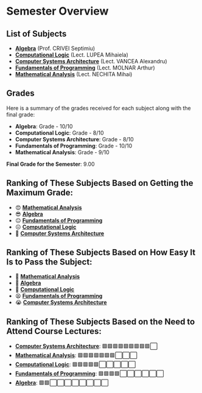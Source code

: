 # Semester Overview

## List of Subjects
- [**Algebra**](Algebra/) (Prof. CRIVEI Septimiu)
- [**Computational Logic**](Computational%20Logic/) (Lect. LUPEA Mihaiela)
- [**Computer Systems Architecture**](Computer%20Systems%20Architecture/) (Lect. VANCEA Alexandru)
- [**Fundamentals of Programming**](Fundamentals%20of%20Programming/) (Lect. MOLNAR Arthur)
- [**Mathematical Analysis**](Mathematical%20Analysis/) (Lect. NECHITA Mihai)

## Grades

Here is a summary of the grades received for each subject along with the final grade:

- **Algebra**: Grade - 10/10
- **Computational Logic**: Grade - 8/10
- **Computer Systems Architecture**: Grade - 8/10
- **Fundamentals of Programming**: Grade - 10/10
- **Mathematical Analysis**: Grade - 9/10

**Final Grade for the Semester**: 9.00

## Ranking of These Subjects Based on Getting the Maximum Grade:

- 😍 [**Mathematical Analysis**](Mathematical%20Analysis/)
- 😎 [**Algebra**](Algebra/)
- 😐 [**Fundamentals of Programming**](Fundamentals%20of%20Programming/)
- 😖 [**Computational Logic**](Computational%20Logic/)
- 😤 [**Computer Systems Architecture**](Computer%20Systems%20Architecture/)

## Ranking of These Subjects Based on How Easy It Is to Pass the Subject:

- 🥱 [**Mathematical Analysis**](Mathematical%20Analysis/)
- 🤗 [**Algebra**](Algebra/)
- 🫠 [**Computational Logic**](Computational%20Logic/)
- 😫 [**Fundamentals of Programming**](Fundamentals%20of%20Programming/)
- 😭 [**Computer Systems Architecture**](Computer%20Systems%20Architecture/)

## Ranking of These Subjects Based on the Need to Attend Course Lectures:

- [**Computer Systems Architecture**](Computer%20Systems%20Architecture/): 🟩🟩🟩🟩🟩🟩🟩🟩🟩⬜
- [**Mathematical Analysis**](Mathematical%20Analysis/): 🟩🟩🟩🟩🟩🟩🟩⬜⬜⬜
- [**Computational Logic**](Computational%20Logic/): 🟩🟩🟩🟩🟩⬜⬜⬜⬜⬜
- [**Fundamentals of Programming**](Fundamentals%20of%20Programming/): 🟩🟩🟩🟩⬜⬜⬜⬜⬜⬜
- [**Algebra**](Algebra/): 🟩🟩⬜⬜⬜⬜⬜⬜⬜⬜

